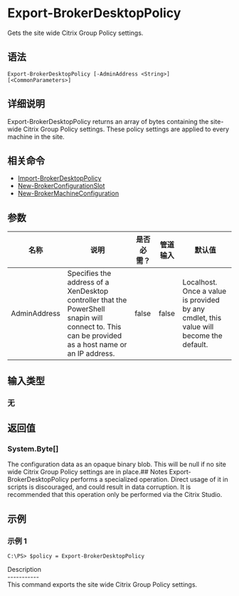 # Export-BrokerDesktopPolicy

Gets the site wide Citrix Group Policy settings.

## 语法

    Export-BrokerDesktopPolicy [-AdminAddress <String>] [<CommonParameters>]
    

## 详细说明

Export-BrokerDesktopPolicy returns an array of bytes containing the site-wide Citrix Group Policy settings. These policy settings are applied to every machine in the site.

## 相关命令

- [Import-BrokerDesktopPolicy](Import-BrokerDesktopPolicy.html)
- [New-BrokerConfigurationSlot](New-BrokerConfigurationSlot.html)
- [New-BrokerMachineConfiguration](New-BrokerMachineConfiguration.html)

## 参数

| 名称           | 说明                                                                                                                                                 | 是否必需？ | 管道输入  | 默认值                                                                                    |
| ------------ | -------------------------------------------------------------------------------------------------------------------------------------------------- | ----- | ----- | -------------------------------------------------------------------------------------- |
| AdminAddress | Specifies the address of a XenDesktop controller that the PowerShell snapin will connect to. This can be provided as a host name or an IP address. | false | false | Localhost. Once a value is provided by any cmdlet, this value will become the default. |

## 输入类型

### 无

## 返回值

### System.Byte[]

The configuration data as an opaque binary blob. This will be null if no site wide Citrix Group Policy settings are in place.## Notes Export-BrokerDesktopPolicy performs a specialized operation. Direct usage of it in scripts is discouraged, and could result in data corruption. It is recommended that this operation only be performed via the Citrix Studio.

## 示例

### 示例 1

    C:\PS> $policy = Export-BrokerDesktopPolicy
    

Description  
\---\---\-----  
This command exports the site wide Citrix Group Policy settings.